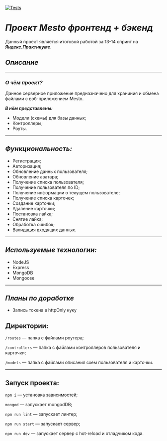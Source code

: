 [![Tests](https://github.com/ArtemBasharin/express-mesto-gha/actions/workflows/tests-13-sprint.yml/badge.svg)](https://github.com/ArtemBasharin/express-mesto-gha/actions/workflows/tests-13-sprint.yml)

# ***Проект Mesto фронтенд + бэкенд***
Данный проект является итоговой работой за 13-14 спринт на ***Яндекс.Практикуме***.
## *Описание*
----
### ***О чём проект?***

Данное серверное приложение предназначено для храниния и обмена файлами с вэб-приложением Mesto.

***В нём представлены:***

* Модели (схемы) для базы данных;
* Контроллеры;
* Роуты.

---
## *Функциональность:*
* Регистрация;
* Авторизация;
* Обновление данных пользователя;
* Обновление аватара;
* Получение списка пользователя;
* Получение пользователя по ID;
* Получение информации о текущем пользователе;
* Получение списка карточек;
* Создание карточки;
* Удаление карточки;
* Постановка лайка;
* Снятие лайка;
* Обработка ошибок;
* Валидация входящих данных.
---
## *Используемые технологии:*

* NodeJS
* Express
* MongoDB
* Mongoose
---
## *Планы по доработке*
* Запись токена в httpOnly куку
## Директории:

`/routes` — папка с файлами роутера;

`/controllers` — папка с файлами контроллеров пользователя и карточки; 

`/models` — папка с файлами описания схем пользователя и карточки.

---
## Запуск проекта:
`npm i` — установка зависимостей;

`mongod` — запускает mongodDB;

`npm run lint` — запускает линтер;

`npm run start` — запускает сервер;

`npm run dev` — запускает сервер с hot-reload и отладчиком кода.
